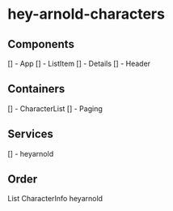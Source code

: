 # hey-arnold-characters

## Components
[] - App
[] - ListItem
[] - Details
[] - Header

## Containers
[] - CharacterList
[] - Paging

## Services
[] - heyarnold


## Order
List
CharacterInfo
heyarnold